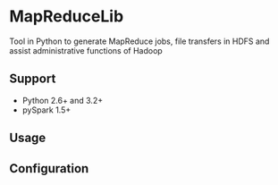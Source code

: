 # MapReduceLib
Tool in Python to generate MapReduce jobs, file transfers in HDFS and assist administrative functions of Hadoop

## Support
  - Python 2.6+ and 3.2+
  - pySpark 1.5+

## Usage

## Configuration
